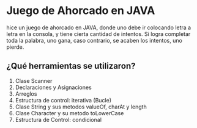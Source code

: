 
# Juego de Ahorcado en JAVA

hice un juego de ahorcado en JAVA, donde uno debe ir colocando letra a letra en la consola, y tiene cierta cantidad de intentos. Si logra completar toda la palabra, uno gana, caso contrario, se acaben los intentos, uno pierde.

## ¿Qué herramientas se utilizaron?


1. Clase Scanner
2. Declaraciones y Asignaciones
3. Arreglos
4. Estructura de control: iterativa (Bucle)
5. Clase String y sus metodos valueOf, charAt y length
6. Clase Character y su metodo toLowerCase
7. Estructura de Control: condicional
